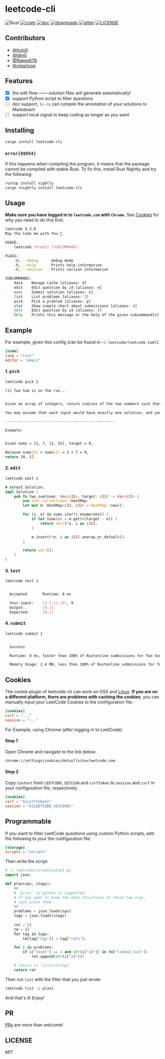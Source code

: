 # leetcode-cli
![Rust](https://github.com/clearloop/leetcode-cli/workflows/Rust/badge.svg)
[![crate](https://img.shields.io/crates/v/leetcode-cli.svg)](https://crates.io/crates/leetcode-cli)
[![doc](https://img.shields.io/badge/current-docs-brightgreen.svg)](https://docs.rs/leetcode-cli/)
[![downloads](https://img.shields.io/crates/d/leetcode-cli.svg)](https://crates.io/crates/leetcode-cli)
[![gitter](https://img.shields.io/gitter/room/odditypark/leetcode-cli)](https://gitter.im/Odditypark/leetcode-cli)
[![LICENSE](https://img.shields.io/crates/l/leetcode-cli.svg)](https://choosealicense.com/licenses/mit/)

## Contributors
+ [@hulufi](https://github.com/hulufei)
+ [@ldm0](https://github.com/ldm0)
+ [@Raees678](https://github.com/Raees678)
+ [@clearloop](https://github.com/clearloop)

## Features

+ [x] the edit flow —— solution files will generate automatically!
+ [x] support Python script to filter questions
+ [ ] doc support, `lc-rs` can compile the annotation of your solutions to Markdown!
+ [ ] support local signal to keep coding as longer as you want

## Installing
```sh
cargo install leetcode-cli
```

### `error[E0554]`
If this happens when compiling the program, it means that the package cannot be compiled with stable Rust. To fix this, install Rust Nightly and try the following:
```sh
rustup install nightly
cargo +nightly install leetcode-cli
```

## Usage
**Make sure you have logged in to `leetcode.com` with `Chrome`**. See [Cookies](#cookies) for why you need to do this first.

```sh
leetcode 0.3.0
May the Code be with You 👻

USAGE:
    leetcode [FLAGS] [SUBCOMMAND]

FLAGS:
    -d, --debug      debug mode
    -h, --help       Prints help information
    -V, --version    Prints version information

SUBCOMMANDS:
    data    Manage Cache [aliases: d]
    edit    Edit question by id [aliases: e]
    exec    Submit solution [aliases: x]
    list    List problems [aliases: l]
    pick    Pick a problem [aliases: p]
    stat    Show simple chart about submissions [aliases: s]
    test    Edit question by id [aliases: t]
    help    Prints this message or the help of the given subcommand(s)
```

## Example

For example, given this config (can be found in `~/.leetcode/leetcode.toml`):

```toml
[code]
lang = "rust"
editor = "emacs"
```

#### 1. <kbd>pick</kbd>

```sh
leetcode pick 1
```

```sh
[1] Two Sum is on the run...


Given an array of integers, return indices of the two numbers such that they add up to a specific target.

You may assume that each input would have exactly one solution, and you may not use the same element twice.

--------------------------------------------------

Example:


Given nums = [2, 7, 11, 15], target = 9,

Because nums[0] + nums[1] = 2 + 7 = 9,
return [0, 1].
```

#### 2. <kbd>edit</kbd>

```sh
leetcode edit 1
```

```rust
# struct Solution;
impl Solution {
    pub fn two_sum(nums: Vec<i32>, target: i32) -> Vec<i32> {
        use std::collections::HashMap;
        let mut m: HashMap<i32, i32> = HashMap::new();

        for (i, e) in nums.iter().enumerate() {
            if let Some(v) = m.get(&(target - e)) {
                return vec![*v, i as i32];
            }

            m.insert(*e, i as i32).unwrap_or_default();
        }

        return vec![];
    }
}
```

#### 3. <kbd>test</kbd>

```sh
leetcode test 1
```

```sh

  Accepted       Runtime: 0 ms

  Your input:    [2,7,11,15], 9
  Output:        [0,1]
  Expected:      [0,1]

```

#### 4. <kbd>submit</kbd>

```sh
leetcode submit 1
```

```sh

  Success

  Runtime: 0 ms, faster than 100% of Rustonline submissions for Two Sum.

  Memory Usage: 2.4 MB, less than 100% of Rustonline submissions for Two Sum.


```

## Cookies

The cookie plugin of leetcode-cli can work on OSX and [Linux][#1]. **If you are on a different platform, there are problems with caching the cookies**, you can manually input your LeetCode Cookies to the configuration file.

```toml
[cookies]
csrf = "..."
session = "..."
```

For Example, using Chrome (after logging in to LeetCode):


#### Step 1

Open Chrome and navigate to the link below:

```sh
chrome://settings/cookies/detail?site=leetcode.com
```

#### Step 2

Copy `Content` from `LEETCODE_SESSION` and `csrftoken` to `session` and `csrf` in your configuration file, respectively:
```toml
[cookies]
csrf = "${csrftoken}"
session = "${LEETCODE_SESSION}"
```

## Programmable

If you want to filter LeetCode questions using custom Python scripts, add the following to your the configuration file:

```toml
[storage]
scripts = "scripts"
```

Then write the script:

```python
# ~/.leetcode/scripts/plan1.py
import json;

def plan(sps, stags):
    ##
    # `print` in python is supported, 
    # if you want to know the data structures of these two args, 
    # just print them
    ##
    problems = json.loads(sps)
    tags = json.loads(stags)
	
    ret = []
    tm = {}
    for tag in tags:
        tm[tag["tag"]] = tag["refs"];

    for i in problems:
        if i["level"] == 1 and str(i["id"]) in tm["linked-list"]:
            ret.append(str(i["id"]))

    # return is `List[string]`
    return ret
```

Then run `list` with the filter that you just wrote:

```sh
leetcode list -p plan1
```

And that's it! Enjoy!


## PR
[PRs][pr] are more than welcome!

## LICENSE
MIT


[pr]: https://github.com/clearloop/leetcode-cli/pulls
[#1]: https://github.com/clearloop/leetcode-cli/issues/1
